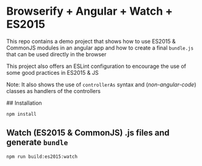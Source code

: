 # Browserify + Angular + Watch + ES2015

This repo contains a demo project that shows how to use ES2015 & CommonJS modules in an angular app and how to create a final `bundle.js` that can be used directly in the browser

This project also offers an ESLint configuration to encourage the use of some good practices in ES2015 & JS

Note: It also shows the use of `controllerAs` syntax and (_non-angular-code_) classes as handlers of the controllers

## Installation

```
npm install
```

## Watch (ES2015 & CommonJS) .js files and generate `bundle` 

```
npm run build:es2015:watch
```
